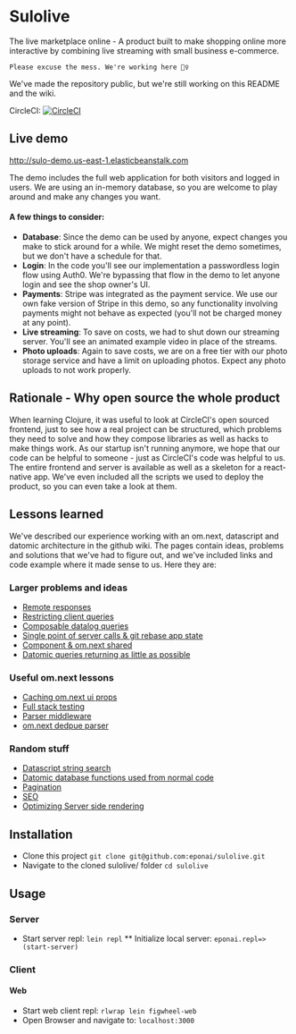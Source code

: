 
# Sulolive
The live marketplace online - A product built to make shopping online more interactive by combining live streaming with small business e-commerce.

```
Please excuse the mess. We're working here 👷‍♀️
```

We've made the repository public, but we're still working on this README and the wiki.

CircleCI: [![CircleCI](https://circleci.com/gh/eponai/sulolive/tree/master.svg?style=svg&circle-token=d51f6b92f4dfb834f78b6550371a0588aa39d572)](https://circleci.com/gh/eponai/sulolive/tree/master)

## Live demo

http://sulo-demo.us-east-1.elasticbeanstalk.com

The demo includes the full web application for both visitors and logged in users. We are using an in-memory database, so you are welcome to play around and make any changes you want. 

#### A few things to consider:
- **Database**: Since the demo can be used by anyone, expect changes you make to stick around for a while. We might reset the demo sometimes, but we don't have a schedule for that.
- **Login**: In the code you'll see our implementation a passwordless login flow using Auth0. We're bypassing that flow in the demo to let anyone login and see the shop owner's UI.
- **Payments**: Stripe was integrated as the payment service. We use our own fake version of Stripe in this demo, so any functionality involving payments might not behave as expected (you'll not be charged money at any point).
- **Live streaming**: To save on costs, we had to shut down our streaming server. You'll see an animated example video in place of the streams.
- **Photo uploads**: Again to save costs, we are on a free tier with our photo storage service and have a limit on uploading photos. Expect any photo uploads to not work properly.

## Rationale - Why open source the whole product

When learning Clojure, it was useful to look at CircleCI's open sourced frontend, just to see how a real project can be structured, which problems they need to solve and how they compose libraries as well as hacks to make things work. As our startup isn't running anymore, we hope that our code can be helpful to someone - just as CircleCI's code was helpful to us. The entire frontend and server is available as well as a skeleton for a react-native app. We've even included all the scripts we used to deploy the product, so you can even take a look at them.

## Lessons learned

We've described our experience working with an om.next, datascript and datomic architecture in the github wiki. The pages contain ideas, problems and solutions that we've had to figure out, and we've included links and code example where it made sense to us. Here they are:

### Larger problems and ideas
* [Remote responses](https://github.com/eponai/sulolive/wiki/Remote-responses)
* [Restricting client queries](https://github.com/eponai/sulolive/wiki/Restricting-client-queries)
* [Composable datalog queries](https://github.com/eponai/sulolive/wiki/Composable-datalog-queries)
* [Single point of server calls & git rebase app state](https://github.com/eponai/sulolive/wiki/Single-point-of-server-calls-&-git-rebase-app-state)
* [Component & om.next shared](https://github.com/eponai/sulolive/wiki/Component-&-om.next-shared)
* [Datomic queries returning as little as possible](https://github.com/eponai/sulolive/wiki/Datomic-queries---returning-as-little-as-possible)

### Useful om.next lessons
* [Caching om.next ui props](https://github.com/eponai/sulolive/wiki/Caching-om.next-ui--props)
* [Full stack testing](https://github.com/eponai/sulolive/wiki/Full-stack-testing)
* [Parser middleware](https://github.com/eponai/sulolive/wiki/Parser-middleware)
* [om.next dedpue parser](https://github.com/eponai/sulolive/wiki/om.next-dedpue-parser)

### Random stuff
* [Datascript string search](https://github.com/eponai/sulolive/wiki/Datascript-string-search)
* [Datomic database functions used from normal code](https://github.com/eponai/sulolive/wiki/Datomic-database-functions-used-from-normal-code)
* [Pagination](https://github.com/eponai/sulolive/wiki/Pagination)
* [SEO](https://github.com/eponai/sulolive/wiki/SEO)
* [Optimizing Server side rendering](https://github.com/eponai/sulolive/wiki/Optimizing-Server-side-rendering)

## Installation

* Clone this project ```git clone git@github.com:eponai/sulolive.git```
* Navigate to the cloned sulolive/ folder ```cd sulolive```

## Usage
### Server
* Start server repl: ```lein repl```
** Initialize local server: ```eponai.repl=> (start-server)```

### Client
#### Web
* Start web client repl: ```rlwrap lein figwheel-web```
* Open Browser and navigate to: ```localhost:3000```

